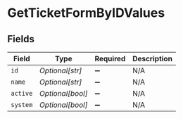 # GetTicketFormByIDValues


## Fields

| Field              | Type               | Required           | Description        |
| ------------------ | ------------------ | ------------------ | ------------------ |
| `id`               | *Optional[str]*    | :heavy_minus_sign: | N/A                |
| `name`             | *Optional[str]*    | :heavy_minus_sign: | N/A                |
| `active`           | *Optional[bool]*   | :heavy_minus_sign: | N/A                |
| `system`           | *Optional[bool]*   | :heavy_minus_sign: | N/A                |